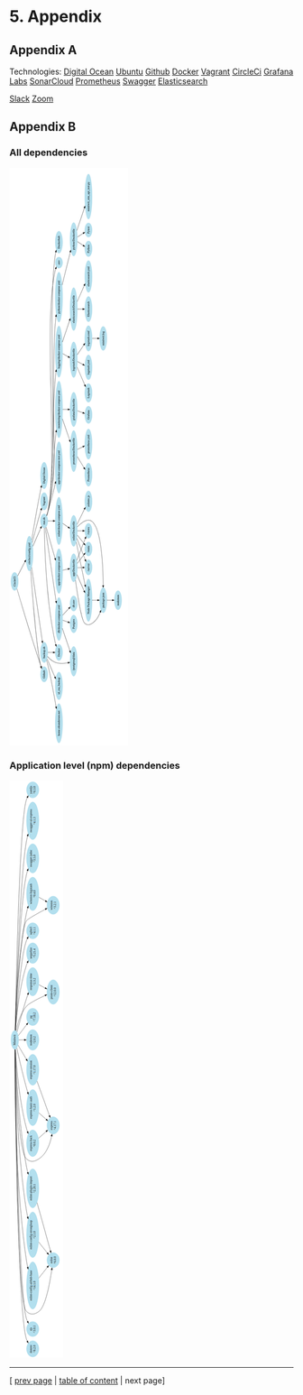 # 5. Appendix

## Appendix A
Technologies:
[Digital Ocean](https://www.digitalocean.com/)
[Ubuntu](https://ubuntu.com/)
[Github](https://www.github.com/)
[Docker](https://www.docker.com/)
[Vagrant](https://www.vagrantup.com/)
[CircleCi](https://www.circleci.com/)
[Grafana Labs](https://grafana.com/)
[SonarCloud](https://www.sonarcloud.io/)
[Prometheus](https://prometheus.io/)
[Swagger](https://swagger.io/)
[Elasticsearch](https://www.elastic.co/)

[Slack](https://slack.com/)
[Zoom](https://zoom.us/)

## Appendix B
### All dependencies
![Dependency graph](./../images/ch2_dependencies_all_sideways.png)
### Application level (npm) dependencies
![Dependency graph](./../images/ch2_dependencies_npm_sideways.png)

---
[ [prev page](../chapters/402_conclusion.md) | [table of content](../table_of_content.md) | next page]